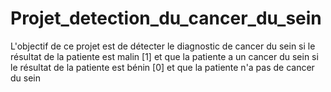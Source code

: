 # Projet_detection_du_cancer_du_sein
L'objectif de ce projet est de détecter le diagnostic de cancer du sein si le résultat de la patiente est malin [1] et que la patiente a un cancer du sein si le résultat de la patiente est bénin [0] et que la patiente n'a pas de cancer du sein
